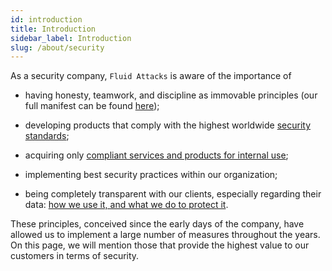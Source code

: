 ```yaml
---
id: introduction
title: Introduction
sidebar_label: Introduction
slug: /about/security
---
```


As a security company,
`Fluid Attacks` is aware of the importance of

- having honesty, teamwork,
  and discipline as immovable principles
  (our full manifest can be found
  [here](https://fluidattacks.com/about-us/values/));

- developing products
  that comply with the highest worldwide
  [security standards](/criteria/requirements/);

- acquiring only
  [compliant services and products for internal use](/criteria/requirements/226);

- implementing best security practices
  within our organization;

- being completely transparent with our clients,
  especially regarding their data:
  [how we use it, and what we do to protect it](/criteria/requirements/315).

These principles,
conceived since the early days of the company,
have allowed us to implement
a large number of measures throughout the years.
On this page,
we will mention those
that provide the highest value
to our customers in terms of security.
